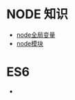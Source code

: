 # NODE 知识
- [node全局变量](https://github.com/liuyongshun/vue/blob/master/logistics/summary/node.md)
- [node模块](https://github.com/liuyongshun/vue/blob/master/logistics/summary/node-module.md)

# ES6
- 